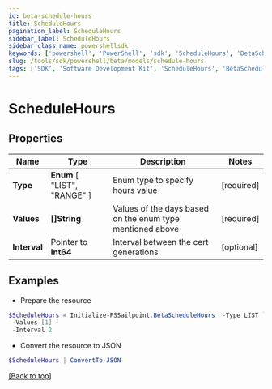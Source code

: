 ```yaml
---
id: beta-schedule-hours
title: ScheduleHours
pagination_label: ScheduleHours
sidebar_label: ScheduleHours
sidebar_class_name: powershellsdk
keywords: ['powershell', 'PowerShell', 'sdk', 'ScheduleHours', 'BetaScheduleHours'] 
slug: /tools/sdk/powershell/beta/models/schedule-hours
tags: ['SDK', 'Software Development Kit', 'ScheduleHours', 'BetaScheduleHours']
---
```



# ScheduleHours

## Properties

Name | Type | Description | Notes
------------ | ------------- | ------------- | -------------
**Type** |   **Enum** [  "LIST",    "RANGE" ] | Enum type to specify hours value | [required]
**Values** |  **[]String** | Values of the days based on the enum type mentioned above | [required]
**Interval** |  Pointer to **Int64** | Interval between the cert generations | [optional] 

## Examples

- Prepare the resource
```powershell
$ScheduleHours = Initialize-PSSailpoint.BetaScheduleHours  -Type LIST `
 -Values [1] `
 -Interval 2
```

- Convert the resource to JSON
```powershell
$ScheduleHours | ConvertTo-JSON
```


[[Back to top]](#) 

